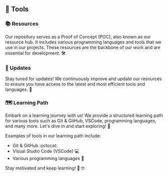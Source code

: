 ## :toolbox: Tools

### :books: Resources
Our repository serves as a Proof of Concept (POC), also known as our resource hub. It includes various programming languages and tools that we use in our projects. These resources are the backbone of our work and are essential for development. :hammer_and_wrench:

### :newspaper: Updates
Stay tuned for updates! We continuously improve and update our resources to ensure you have access to the latest and most efficient tools and languages. :arrows_counterclockwise:

### :world_map: Learning Path
Embark on a learning journey with us! We provide a structured learning path for various tools such as Git & GitHub, VSCode, programming languages, and many more. Let's dive in and start exploring! :diving_mask:

Examples of tools in our learning path include:
- Git & GitHub :octocat:
- Visual Studio Code (VSCode) :computer:
- Various programming languages :scroll:

Stay motivated and keep learning! :muscle: :nerd_face: